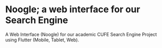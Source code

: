 # Noogle; a web interface for our Search Engine

A Web Interface (Noogle) for our academic CUFE Search Engine Project using Flutter (Mobile, Tablet, Web).
